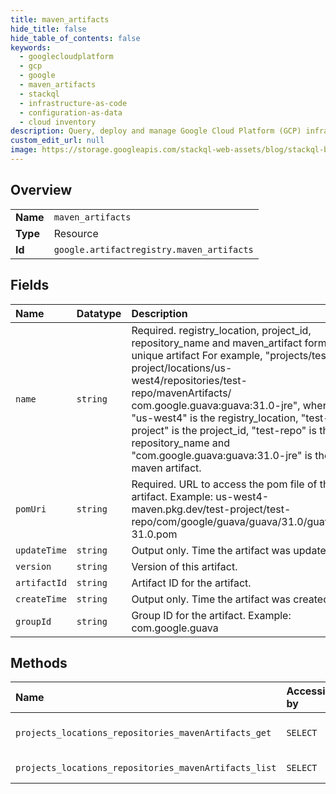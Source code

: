 ```yaml
---
title: maven_artifacts
hide_title: false
hide_table_of_contents: false
keywords:
  - googlecloudplatform
  - gcp
  - google
  - maven_artifacts
  - stackql
  - infrastructure-as-code
  - configuration-as-data
  - cloud inventory
description: Query, deploy and manage Google Cloud Platform (GCP) infrastructure and resources using SQL
custom_edit_url: null
image: https://storage.googleapis.com/stackql-web-assets/blog/stackql-blog-post-featured-image.png
---
```

  
    

## Overview
<table><tbody>
<tr><td><b>Name</b></td><td><code>maven_artifacts</code></td></tr>
<tr><td><b>Type</b></td><td>Resource</td></tr>
<tr><td><b>Id</b></td><td><code>google.artifactregistry.maven_artifacts</code></td></tr>
</tbody></table>

## Fields
| Name | Datatype | Description |
|:-----|:---------|:------------|
| `name` | `string` | Required. registry_location, project_id, repository_name and maven_artifact forms a unique artifact For example, "projects/test-project/locations/us-west4/repositories/test-repo/mavenArtifacts/ com.google.guava:guava:31.0-jre", where "us-west4" is the registry_location, "test-project" is the project_id, "test-repo" is the repository_name and "com.google.guava:guava:31.0-jre" is the maven artifact. |
| `pomUri` | `string` | Required. URL to access the pom file of the artifact. Example: us-west4-maven.pkg.dev/test-project/test-repo/com/google/guava/guava/31.0/guava-31.0.pom |
| `updateTime` | `string` | Output only. Time the artifact was updated. |
| `version` | `string` | Version of this artifact. |
| `artifactId` | `string` | Artifact ID for the artifact. |
| `createTime` | `string` | Output only. Time the artifact was created. |
| `groupId` | `string` | Group ID for the artifact. Example: com.google.guava |
## Methods
| Name | Accessible by | Required Params | Description |
|:-----|:--------------|:----------------|:------------|
| `projects_locations_repositories_mavenArtifacts_get` | `SELECT` | `name` | Gets a maven artifact. |
| `projects_locations_repositories_mavenArtifacts_list` | `SELECT` | `parent` | Lists maven artifacts. |
